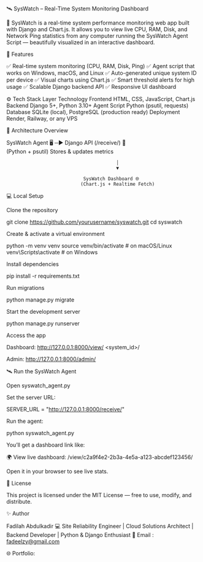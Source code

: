 🛰️ SysWatch – Real-Time System Monitoring Dashboard

🧠 SysWatch is a real-time system performance monitoring web app built with Django and Chart.js.
It allows you to view live CPU, RAM, Disk, and Network Ping statistics from any computer running the SysWatch Agent Script — beautifully visualized in an interactive dashboard.

🚀 Features

✅ Real-time system monitoring (CPU, RAM, Disk, Ping)
✅ Agent script that works on Windows, macOS, and Linux
✅ Auto-generated unique system ID per device
✅ Visual charts using Chart.js
✅ Smart threshold alerts for high usage
✅ Scalable Django backend API
✅ Responsive UI dashboard


⚙️ Tech Stack
Layer	Technology
Frontend	HTML, CSS, JavaScript, Chart.js
Backend	Django 5+, Python 3.10+
Agent Script	Python (psutil, requests)
Database	SQLite (local), PostgreSQL (production ready)
Deployment	Render, Railway, or any VPS


🧩 Architecture Overview
  
 SysWatch Agent 🖥️   ─▶   Django API (/receive/) 📡  
 (Python + psutil)          Stores & updates metrics    
       
                                            │
                                            ▼
                            
                                SysWatch Dashboard 🌐        
                               (Chart.js + Realtime Fetch)  
                              

💻 Local Setup

Clone the repository

git clone https://github.com/yourusername/syswatch.git
cd syswatch


Create & activate a virtual environment

python -m venv venv
source venv/bin/activate     # on macOS/Linux
venv\Scripts\activate        # on Windows


Install dependencies

pip install -r requirements.txt


Run migrations

python manage.py migrate


Start the development server

python manage.py runserver


Access the app

Dashboard: http://127.0.0.1:8000/view/
<system_id>/

Admin: http://127.0.0.1:8000/admin/


🛰️ Run the SysWatch Agent

Open syswatch_agent.py

Set the server URL:

SERVER_URL = "http://127.0.0.1:8000/receive/"


Run the agent:

python syswatch_agent.py


You’ll get a dashboard link like:

🌍 View live dashboard: /view/c2a9f4e2-2b3a-4e5a-a123-abcdef123456/


Open it in your browser to see live stats.

🪪 License

This project is licensed under the MIT License — free to use, modify, and distribute.

✨ Author

Fadilah Abdulkadir
💻 Site Reliability Engineer | Cloud Solutions Architect | Backend Developer | Python & Django Enthusiast
📧 Email : fadeelzy@gmail.com

🌐 Portfolio: 
